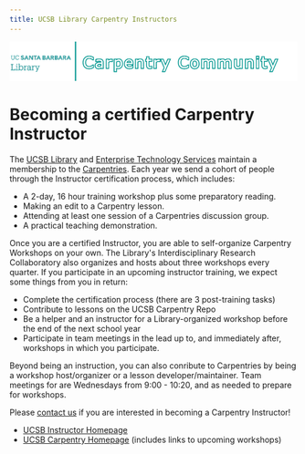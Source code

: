 ```yaml
---
title: UCSB Library Carpentry Instructors
---
```


![carpentry community banner](fig/banner-cc.png)

# Becoming a certified Carpentry Instructor

The [UCSB Library](https://www.library.ucsb.edu/) and [Enterprise Technology
Services](https://www.it.ucsb.edu/) maintain a membership to the
[Carpentries](https://carpentries.org/).  Each year we send a cohort of
people through the Instructor certification process, which includes:

* A 2-day, 16 hour training workshop plus some preparatory reading.
* Making an edit to a Carpentry lesson.
* Attending at least one session of a Carpentries discussion group.
* A practical teaching demonstration.

Once you are a certified Instructor, you are able to self-organize Carpentry
Workshops on your own. The Library's Interdisciplinary Research Collaboratory
also organizes and hosts about three workshops every quarter. If you participate in an upcoming instructor
training, we expect some things from you in return:
* Complete the certification process (there are 3 post-training tasks)
* Contribute to lessons on the UCSB Carpentry Repo
* Be a helper and an instructor for a Library-organized workshop before the end of the next
  school year
* Participate in team meetings in the lead up to, and immediately after, workshops in which you participate.

Beyond being an instruction, you can also conribute to Carpentries by being a workshop
host/organizer or a lesson developer/maintainer.
Team meetings for are Wednesdays from 9:00 - 10:20, and as needed to prepare for workshops.


Please [contact us](mailto:collaboratory@library.ucsb.edu) if you are interested
in becoming a Carpentry Instructor!

* [UCSB Instructor Homepage](index.html)
* [UCSB Carpentry Homepage](../) (includes links to upcoming workshops)
